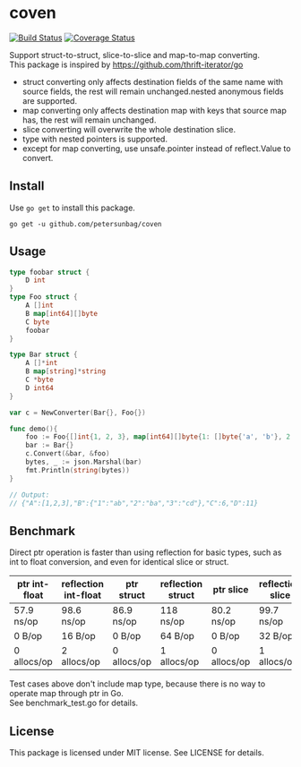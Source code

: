 # coven #

[![Build Status](https://travis-ci.org/petersunbag/coven.svg?branch=master)](https://travis-ci.org/petersunbag/coven)
[![Coverage Status](https://coveralls.io/repos/github/petersunbag/coven/badge.svg?branch=master&98)](https://coveralls.io/github/petersunbag/coven?branch=master)

Support struct-to-struct, slice-to-slice and map-to-map converting.  
This package is inspired by https://github.com/thrift-iterator/go
* struct converting only affects destination fields of the same name with source fields, the rest will remain unchanged.nested anonymous fields are supported.
* map converting only affects destination map with keys that source map has, the rest will remain unchanged.
* slice converting will overwrite the whole destination slice.
* type with nested pointers is supported.
* except for map converting, use unsafe.pointer instead of reflect.Value to convert.
## Install ##

Use `go get` to install this package.

    go get -u github.com/petersunbag/coven

## Usage ##

```go
type foobar struct {
    D int
}
type Foo struct {
    A []int
    B map[int64][]byte
    C byte
    foobar
}

type Bar struct {
    A []*int
    B map[string]*string
    C *byte
    D int64
}

var c = NewConverter(Bar{}, Foo{})

func demo(){
    foo := Foo{[]int{1, 2, 3}, map[int64][]byte{1: []byte{'a', 'b'}, 2: []byte{'b', 'a'}, 3: []byte{'c', 'd'}}, 6, foobar{11}}
    bar := Bar{}
    c.Convert(&bar, &foo)
    bytes, _ := json.Marshal(bar)
    fmt.Println(string(bytes))
}

// Output:
// {"A":[1,2,3],"B":{"1":"ab","2":"ba","3":"cd"},"C":6,"D":11}
```
## Benchmark ##

Direct ptr operation is faster than using reflection for basic types, such as int to float conversion, and even for identical slice or struct.

| ptr int-float | reflection int-float | ptr struct  | reflection struct | ptr slice  | reflection slice |
| ---           | ---                  | ---         | ---               | ---        | ---              |
| 57.9 ns/op    | 98.6 ns/op           | 86.9 ns/op  | 118 ns/op         | 80.2 ns/op | 99.7 ns/op       |
| 0 B/op        | 16 B/op              | 0 B/op      | 64 B/op           | 0 B/op     | 32 B/op          |
| 0 allocs/op   | 2 allocs/op          | 0 allocs/op | 1 allocs/op       | 0 allocs/op| 1 allocs/op      |

Test cases above don't include map type, because there is no way to operate map through ptr in Go.  
See benchmark_test.go for details.
## License ##

This package is licensed under MIT license. See LICENSE for details.